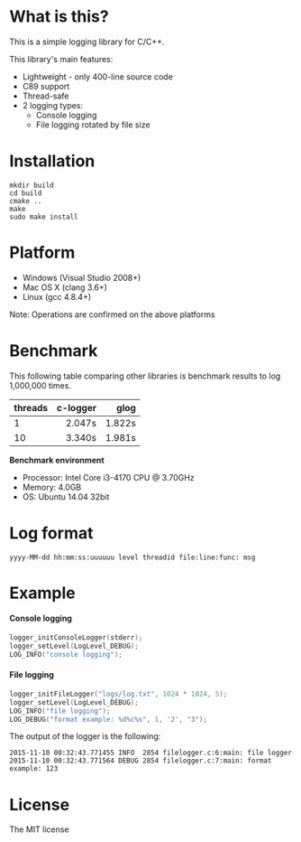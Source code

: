What is this?
=============
This is a simple logging library for C/C++.

This library's main features:
* Lightweight - only 400-line source code
* C89 support
* Thread-safe
* 2 logging types:
  * Console logging
  * File logging rotated by file size

Installation
============
```shell
mkdir build
cd build
cmake ..
make
sudo make install
```

Platform
========
* Windows (Visual Studio 2008+)
* Mac OS X (clang 3.6+)
* Linux (gcc 4.8.4+)

Note: Operations are confirmed on the above platforms

Benchmark
=========
This following table comparing other libraries is benchmark results to log 1,000,000 times.

| threads  | c-logger | glog     |
|:---------|---------:|---------:|
| 1        | 2.047s   | 1.822s   |
| 10       | 3.340s   | 1.981s   |

**Benchmark environment**
* Processor: Intel Core i3-4170 CPU @ 3.70GHz
* Memory: 4.0GB
* OS: Ubuntu 14.04 32bit

Log format
==========
```
yyyy-MM-dd hh:mm:ss:uuuuuu level threadid file:line:func: msg
```

Example
=======
#### Console logging
```c
logger_initConsoleLogger(stderr);
logger_setLevel(LogLevel_DEBUG);
LOG_INFO("console logging");
```

#### File logging
```c
logger_initFileLogger("logs/log.txt", 1024 * 1024, 5);
logger_setLevel(LogLevel_DEBUG);
LOG_INFO("file logging");
LOG_DEBUG("format example: %d%c%s", 1, '2', "3");
```

The output of the logger is the following:
```
2015-11-10 00:32:43.771455 INFO  2854 filelogger.c:6:main: file logger
2015-11-10 00:32:43.771564 DEBUG 2854 filelogger.c:7:main: format example: 123
```

License
=======
The MIT license
